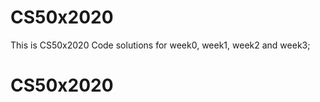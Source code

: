 # CS50x2020
This is CS50x2020 Code solutions for week0, week1, week2 and week3;
<h1> CS50x2020 <h1>
